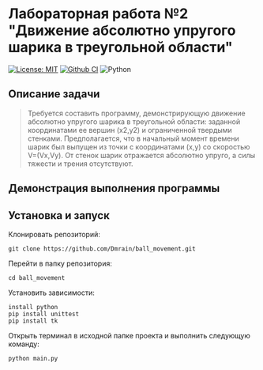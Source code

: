 # Лабораторная работа №2 "Движение абсолютно упругого шарика в треугольной области"


[![License: MIT ](https://img.shields.io/badge/License-MIT-purple.svg)](https://opensource.org/licenses/MIT)
[![Github CI](https://github.com/Dmrain/ball_movement/actions/workflows/ci.yml/badge.svg)](https://github.com/Dmrain/ball_movement/actions/workflows/ci.yml)
![Python](https://img.shields.io/badge/Python-3.10.11-yellow)

## Описание задачи
> Требуется составить программу, демонстрирующую движение абсолютно упругого шарика в треугольной области: заданной 
координатами ее вершин (x2,y2) и ограниченной твердыми стенками. Предполагается, что в начальный момент времени шарик был выпущен из точки с координатами (x,y) со скоростью V=(Vх,Vy). От стенок шарик отражается абсолютно 
упруго, а силы тяжести и трения отсутствуют.
> 
## Демонстрация выполнения программы


## Установка и запуск

Клонировать репозиторий:

    git clone https://github.com/Dmrain/ball_movement.git

Перейти в папку репозитория:

    cd ball_movement

Установить зависимости:

    install python
    pip install unittest
    pip install tk

Открыть терминал в исходной папке проекта и выполнить следующую команду:
    
    python main.py

